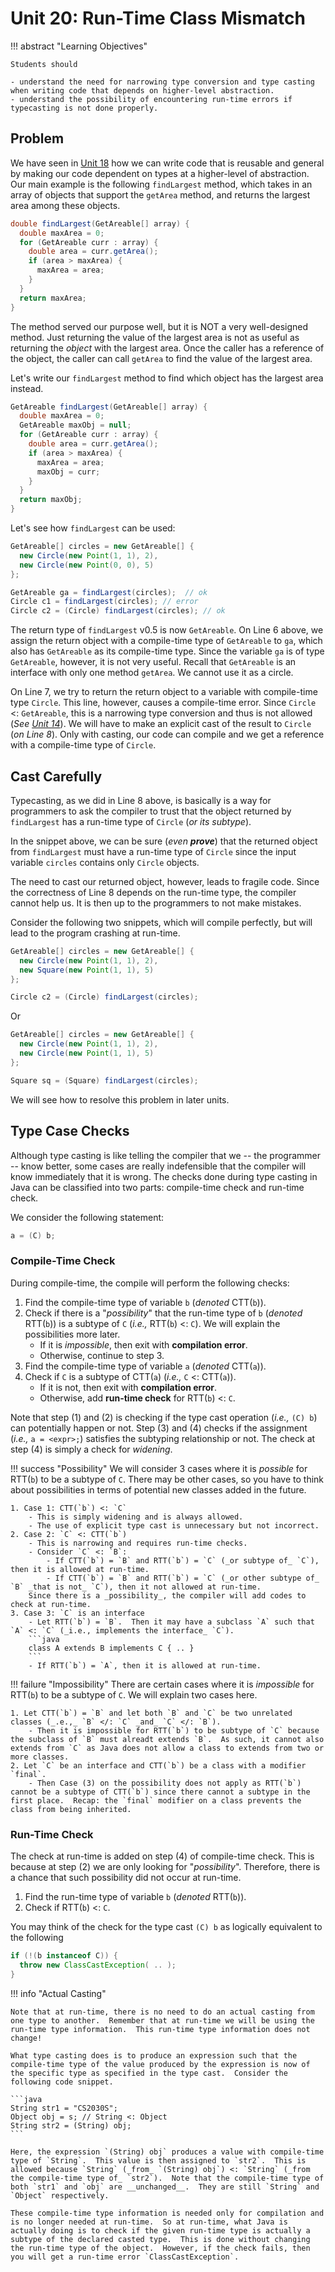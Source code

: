 # Unit 20: Run-Time Class Mismatch

!!! abstract "Learning Objectives"

    Students should

    - understand the need for narrowing type conversion and type casting when writing code that depends on higher-level abstraction.
    - understand the possibility of encountering run-time errors if typecasting is not done properly.

## Problem

We have seen in [Unit 18](18-interface.md) how we can write code that is reusable and general by making our code dependent on types at a higher-level of abstraction.  Our main example is the following `findLargest` method, which takes in an array of objects that support the `getArea` method, and returns the largest area among these objects.

```Java title="findLargest v0.4"
double findLargest(GetAreable[] array) {
  double maxArea = 0;
  for (GetAreable curr : array) {
    double area = curr.getArea();
    if (area > maxArea) {
      maxArea = area;
    }
  }
  return maxArea;
}
```

The method served our purpose well, but it is NOT a very well-designed method.  Just returning the value of the largest area is not as useful as returning the _object_ with the largest area.  Once the caller has a reference of the object, the caller can call `getArea` to find the value of the largest area.

Let's write our `findLargest` method to find which object has the largest area instead.  

```Java title="findLargest v0.5" hl_lines="1 3 8 11"
GetAreable findLargest(GetAreable[] array) {
  double maxArea = 0;
  GetAreable maxObj = null;
  for (GetAreable curr : array) {
    double area = curr.getArea();
    if (area > maxArea) {
      maxArea = area;
	  maxObj = curr;
    }
  }
  return maxObj;
}
```

Let's see how `findLargest` can be used:

```Java
GetAreable[] circles = new GetAreable[] {
  new Circle(new Point(1, 1), 2),
  new Circle(new Point(0, 0), 5)
};

GetAreable ga = findLargest(circles);  // ok
Circle c1 = findLargest(circles); // error
Circle c2 = (Circle) findLargest(circles); // ok
```

The return type of `findLargest` v0.5 is now `GetAreable`.  On Line 6 above, we assign the return object with a compile-time type of `GetAreable` to `ga`, which also has `GetAreable` as its compile-time type.  Since the variable `ga` is of type `GetAreable`, however, it is not very useful.  Recall that `GetAreable` is an interface with only one method `getArea`.  We cannot use it as a circle.

On Line 7, we try to return the return object to a variable with compile-time type `Circle`.  This line, however, causes a compile-time error.  Since `Circle` <: `GetAreable`, this is a narrowing type conversion and thus is not allowed (_See [Unit 14](14-polymorphism.md)_).  We will have to make an explicit cast of the result to `Circle` (_on Line 8_).  Only with casting, our code can compile and we get a reference with a compile-time type of `Circle`.

## Cast Carefully

Typecasting, as we did in Line 8 above, is basically is a way for programmers to ask the compiler to trust that the object returned by `findLargest` has a run-time type of `Circle` (_or its subtype_).

In the snippet above, we can be sure (_even **prove**_) that the returned object from `findLargest` must have a run-time type of `Circle` since the input variable `circles` contains only `Circle` objects.

The need to cast our returned object, however, leads to fragile code.  Since the correctness of Line 8 depends on the run-time type, the compiler cannot help us.  It is then up to the programmers to not make mistakes.

Consider the following two snippets, which will compile perfectly, but will lead to the program crashing at run-time.

```Java
GetAreable[] circles = new GetAreable[] {
  new Circle(new Point(1, 1), 2),
  new Square(new Point(1, 1), 5)
};

Circle c2 = (Circle) findLargest(circles);
```

Or

```Java
GetAreable[] circles = new GetAreable[] {
  new Circle(new Point(1, 1), 2),
  new Circle(new Point(1, 1), 5)
};

Square sq = (Square) findLargest(circles);
```

We will see how to resolve this problem in later units.

## Type Case Checks

Although type casting is like telling the compiler that we -- the programmer -- know better, some cases are really indefensible that the compiler will know immediately that it is wrong.  The checks done during type casting in Java can be classified into two parts: compile-time check and run-time check.

We consider the following statement:

```java
a = (C) b;
```

### Compile-Time Check

During compile-time, the compile will perform the following checks:

1. Find the compile-time type of variable `b` (_denoted_ CTT(`b`)).
2. Check if there is a "_possibility_" that the run-time type of `b` (_denoted_ RTT(`b`)) is a subtype of `C` (_i.e.,_ RTT(`b`) <: `C`).  We will explain the possibilities more later.
    - If it is _impossible_, then exit with __compilation error__.
    - Otherwise, continue to step 3.
3. Find the compile-time type of variable `a` (_denoted_ CTT(`a`)).
4. Check if `C` is a subtype of CTT(`a`) (_i.e.,_ `C` <: CTT(`a`)).
    - If it is not, then exit with __compilation error__.
    - Otherwise, add __run-time check__ for RTT(`b`) <: `C`.

Note that step (1) and (2) is checking if the type cast operation (_i.e.,_ `(C) b`) can potentially happen or not.  Step (3) and (4) checks if the assignment (_i.e.,_ `a = <expr>;`) satisfies the subtyping relationship or not.  The check at step (4) is simply a check for _widening_.

!!! success "Possibility"
    We will consider 3 cases where it is _possible_ for RTT(`b`) to be a subtype of `C`.  There may be other cases, so you have to think about possibilities in terms of potential new classes added in the future.

    1. Case 1: CTT(`b`) <: `C`
        - This is simply widening and is always allowed.
        - The use of explicit type cast is unnecessary but not incorrect.
    2. Case 2: `C` <: CTT(`b`)
        - This is narrowing and requires run-time checks.
        - Consider `C` <: `B`:
            - If CTT(`b`) = `B` and RTT(`b`) = `C` (_or subtype of_ `C`), then it is allowed at run-time.
            - If CTT(`b`) = `B` and RTT(`b`) = `C` (_or other subtype of_ `B` _that is not_ `C`), then it not allowed at run-time.
        Since there is a _possibility_, the compiler will add codes to check at run-time.
    3. Case 3: `C` is an interface
        - Let RTT(`b`) = `B`.  Then it may have a subclass `A` such that `A` <: `C` (_i.e., implements the interface_ `C`).
        ```java
        class A extends B implements C { .. }
        ```
        - If RTT(`b`) = `A`, then it is allowed at run-time.

!!! failure "Impossibility"
    There are certain cases where it is _impossible_ for RTT(`b`) to be a subtype of `C`.  We will explain two cases here.

    1. Let CTT(`b`) = `B` and let both `B` and `C` be two unrelated classes (_.e.,_ `B` </: `C` _and_ `C` </: `B`).
        - Then it is impossible for RTT(`b`) to be subtype of `C` because the subclass of `B` must alreadt extends `B`.  As such, it cannot also extends from `C` as Java does not allow a class to extends from two or more classes.
    2. Let `C` be an interface and CTT(`b`) be a class with a modifier `final`.
        - Then Case (3) on the possibility does not apply as RTT(`b`) cannot be a subtype of CTT(`b`) since there cannot a subtype in the first place.  Recap: the `final` modifier on a class prevents the class from being inherited.

### Run-Time Check

The check at run-time is added on step (4) of compile-time check.  This is because at step (2) we are only looking for "_possibility_".  Therefore, there is a chance that such possibility did not occur at run-time.

1. Find the run-time type of variable `b` (_denoted_ RTT(`b`)).
2. Check if RTT(`b`) <: `C`.

You may think of the check for the type cast `(C) b` as logically equivalent to the following

```java
if (!(b instanceof C)) {
  throw new ClassCastException( .. );
}
```

!!! info "Actual Casting"

    Note that at run-time, there is no need to do an actual casting from one type to another.  Remember that at run-time we will be using the run-time type information.  This run-time type information does not change!

    What type casting does is to produce an expression such that the compile-time type of the value produced by the expression is now of the specific type as specified in the type cast.  Consider the following code snippet.

    ```java
    String str1 = "CS2030S";
    Object obj = s; // String <: Object
    String str2 = (String) obj;
    ```

    Here, the expression `(String) obj` produces a value with compile-time type of `String`.  This value is then assigned to `str2`.  This is allowed because `String` (_from_ `(String) obj`) <: `String` (_from the compile-time type of_ `str2`).  Note that the compile-time type of both `str1` and `obj` are __unchanged__.  They are still `String` and `Object` respectively.

    These compile-time type information is needed only for compilation and is no longer needed at run-time.  So at run-time, what Java is actually doing is to check if the given run-time type is actually a subtype of the declared casted type.  This is done without changing the run-time type of the object.  However, if the check fails, then you will get a run-time error `ClassCastException`.